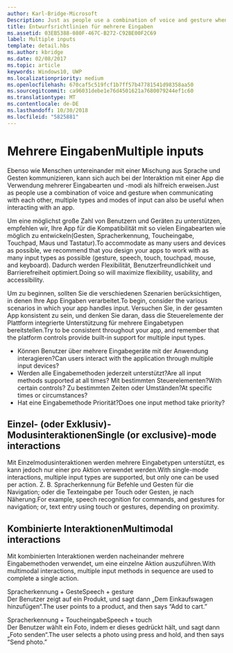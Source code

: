 ```yaml
---
author: Karl-Bridge-Microsoft
Description: Just as people use a combination of voice and gesture when communicating with each other, multiple types and modes of input can also be useful when interacting with an app.
title: Entwurfsrichtlinien für mehrere Eingaben
ms.assetid: 03EB5388-080F-467C-B272-C92BE00F2C69
label: Multiple inputs
template: detail.hbs
ms.author: kbridge
ms.date: 02/08/2017
ms.topic: article
keywords: Windows10, UWP
ms.localizationpriority: medium
ms.openlocfilehash: 670caf5c519fcf1b7ff57b47781541d98358aa50
ms.sourcegitcommit: ca96031debe1e76d4501621a7680079244ef1c60
ms.translationtype: MT
ms.contentlocale: de-DE
ms.lasthandoff: 10/30/2018
ms.locfileid: "5825881"
---
```

# <a name="multiple-inputs"></a><span data-ttu-id="23a04-103">Mehrere Eingaben</span><span class="sxs-lookup"><span data-stu-id="23a04-103">Multiple inputs</span></span>


<span data-ttu-id="23a04-104">Ebenso wie Menschen untereinander mit einer Mischung aus Sprache und Gesten kommunizieren, kann sich auch bei der Interaktion mit einer App die Verwendung mehrerer Eingabearten und -modi als hilfreich erweisen.</span><span class="sxs-lookup"><span data-stu-id="23a04-104">Just as people use a combination of voice and gesture when communicating with each other, multiple types and modes of input can also be useful when interacting with an app.</span></span>


<span data-ttu-id="23a04-105">Um eine möglichst große Zahl von Benutzern und Geräten zu unterstützen, empfehlen wir, Ihre App für die Kompatibilität mit so vielen Eingabearten wie möglich zu entwickeln(Gesten, Spracherkennung, Toucheingabe, Touchpad, Maus und Tastatur).</span><span class="sxs-lookup"><span data-stu-id="23a04-105">To accommodate as many users and devices as possible, we recommend that you design your apps to work with as many input types as possible (gesture, speech, touch, touchpad, mouse, and keyboard).</span></span> <span data-ttu-id="23a04-106">Dadurch werden Flexibilität, Benutzerfreundlichkeit und Barrierefreiheit optimiert.</span><span class="sxs-lookup"><span data-stu-id="23a04-106">Doing so will maximize flexibility, usability, and accessibility.</span></span>

<span data-ttu-id="23a04-107">Um zu beginnen, sollten Sie die verschiedenen Szenarien berücksichtigen, in denen Ihre App Eingaben verarbeitet.</span><span class="sxs-lookup"><span data-stu-id="23a04-107">To begin, consider the various scenarios in which your app handles input.</span></span> <span data-ttu-id="23a04-108">Versuchen Sie, in der gesamten App konsistent zu sein, und denken Sie daran, dass die Steuerelemente der Plattform integrierte Unterstützung für mehrere Eingabetypen bereitstellen.</span><span class="sxs-lookup"><span data-stu-id="23a04-108">Try to be consistent throughout your app, and remember that the platform controls provide built-in support for multiple input types.</span></span>

-   <span data-ttu-id="23a04-109">Können Benutzer über mehrere Eingabegeräte mit der Anwendung interagieren?</span><span class="sxs-lookup"><span data-stu-id="23a04-109">Can users interact with the application through multiple input devices?</span></span>
-   <span data-ttu-id="23a04-110">Werden alle Eingabemethoden jederzeit unterstützt?</span><span class="sxs-lookup"><span data-stu-id="23a04-110">Are all input methods supported at all times?</span></span> <span data-ttu-id="23a04-111">Mit bestimmten Steuerelementen?</span><span class="sxs-lookup"><span data-stu-id="23a04-111">With certain controls?</span></span> <span data-ttu-id="23a04-112">Zu bestimmten Zeiten oder Umständen?</span><span class="sxs-lookup"><span data-stu-id="23a04-112">At specific times or circumstances?</span></span>
-   <span data-ttu-id="23a04-113">Hat eine Eingabemethode Priorität?</span><span class="sxs-lookup"><span data-stu-id="23a04-113">Does one input method take priority?</span></span>

## <a name="single-or-exclusive-mode-interactions"></a><span data-ttu-id="23a04-114">Einzel- (oder Exklusiv)-Modusinteraktionen</span><span class="sxs-lookup"><span data-stu-id="23a04-114">Single (or exclusive)-mode interactions</span></span>


<span data-ttu-id="23a04-115">Mit Einzelmodusinteraktionen werden mehrere Eingabetypen unterstützt, es kann jedoch nur einer pro Aktion verwendet werden.</span><span class="sxs-lookup"><span data-stu-id="23a04-115">With single-mode interactions, multiple input types are supported, but only one can be used per action.</span></span> <span data-ttu-id="23a04-116">Z. B. Spracherkennung für Befehle und Gesten für die Navigation; oder die Texteingabe per Touch oder Gesten, je nach Näherung.</span><span class="sxs-lookup"><span data-stu-id="23a04-116">For example, speech recognition for commands, and gestures for navigation; or, text entry using touch or gestures, depending on proximity.</span></span>

## <a name="multimodal-interactions"></a><span data-ttu-id="23a04-117">Kombinierte Interaktionen</span><span class="sxs-lookup"><span data-stu-id="23a04-117">Multimodal interactions</span></span>

<span data-ttu-id="23a04-118">Mit kombinierten Interaktionen werden nacheinander mehrere Eingabemethoden verwendet, um eine einzelne Aktion auszuführen.</span><span class="sxs-lookup"><span data-stu-id="23a04-118">With multimodal interactions, multiple input methods in sequence are used to complete a single action.</span></span>

<span data-ttu-id="23a04-119">Spracherkennung + Geste</span><span class="sxs-lookup"><span data-stu-id="23a04-119">Speech + gesture</span></span>  
<span data-ttu-id="23a04-120">Der Benutzer zeigt auf ein Produkt, und sagt dann „Dem Einkaufswagen hinzufügen“.</span><span class="sxs-lookup"><span data-stu-id="23a04-120">The user points to a product, and then says “Add to cart.”</span></span>

<span data-ttu-id="23a04-121">Spracherkennung + Toucheingabe</span><span class="sxs-lookup"><span data-stu-id="23a04-121">Speech + touch</span></span>  
<span data-ttu-id="23a04-122">Der Benutzer wählt ein Foto, indem er dieses gedrückt hält, und sagt dann „Foto senden“.</span><span class="sxs-lookup"><span data-stu-id="23a04-122">The user selects a photo using press and hold, and then says “Send photo.”</span></span>



